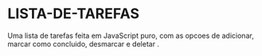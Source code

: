 # LISTA-DE-TAREFAS
 Uma lista de tarefas feita em JavaScript puro, com as opcoes de adicionar,  marcar como concluido, desmarcar e deletar .
